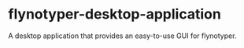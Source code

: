 # flynotyper-desktop-application
A desktop application that provides an easy-to-use GUI for flynotyper.
